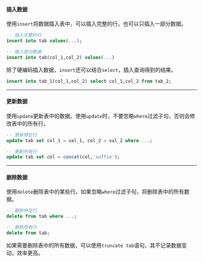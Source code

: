 #### 插入数据

使用`insert`将数据插入表中，可以插入完整的行，也可以只插入一部分数据。

```sql
-- 插入完整的行
insert into tab values(...);

-- 插入部分数据
insert into tab(col_1,col_2) values(...)
```

除了硬编码插入数据，`insert`还可以结合`select`，插入查询得到的结果。

```sql
insert into tab_1(col_1,col_2) select col_1,col_2 from tab_2;
```

---

#### 更新数据

使用`update`更新表中的数据。使用`update`时，不要忽略`where`过滤子句，否则会修改表中的所有行。

```sql
-- 更新特定行
update tab set col_1 = val_1, col_2 = val_2 where ...;

-- 更新所有行
update tab set col = concat(col,'suffix');
```

---

#### 删除数据

使用`delete`删除表中的某些行。如果忽略`where`过滤子句，将删除表中的所有数据。

```sql
-- 删除特定行
delete from tab where ...;

-- 删除所有行
delete from tab;
```

如果需要删除表中的所有数据，可以使用`truncate tab`语句，其不记录数据变动，效率更高。

